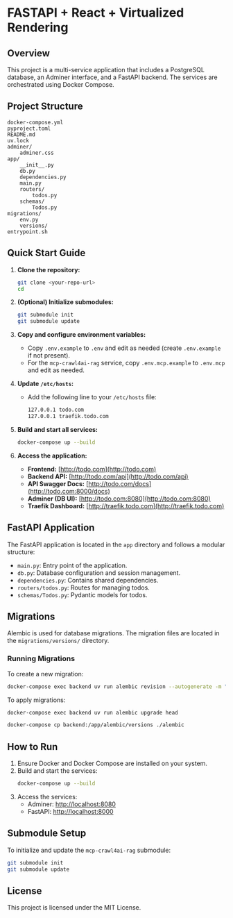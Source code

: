 # FASTAPI + React + Virtualized Rendering

## Overview
This project is a multi-service application that includes a PostgreSQL database, an Adminer interface, and a FastAPI backend. The services are orchestrated using Docker Compose.

## Project Structure
```
docker-compose.yml
pyproject.toml
README.md
uv.lock
adminer/
    adminer.css
app/
    __init__.py
    db.py
    dependencies.py
    main.py
    routers/
        todos.py
    schemas/
        Todos.py
migrations/
    env.py
    versions/
entrypoint.sh
```

## Quick Start Guide

1. **Clone the repository:**
   ```bash
   git clone <your-repo-url>
   cd
   ```

2. **(Optional) Initialize submodules:**
   ```bash
   git submodule init
   git submodule update
   ```

3. **Copy and configure environment variables:**
   - Copy `.env.example` to `.env` and edit as needed (create `.env.example` if not present).
   - For the `mcp-crawl4ai-rag` service, copy `.env.mcp.example` to `.env.mcp` and edit as needed.

4. **Update `/etc/hosts`:**
   - Add the following line to your `/etc/hosts` file:

     ```bash
     127.0.0.1 todo.com
     127.0.0.1 traefik.todo.com
     ```

5. **Build and start all services:**
   ```bash
   docker-compose up --build
   ```

6. **Access the application:**
   - **Frontend:** [http://todo.com](http://todo.com)
   - **Backend API:** [http://todo.com/api](http://todo.com/api)
   - **API Swagger Docs:** [http://todo.com/docs](http://todo.com:8000/docs)
   - **Adminer (DB UI):** [http://todo.com:8080](http://todo.com:8080)
   - **Traefik Dashboard:** [http://traefik.todo.com](http://traefik.todo.com)


## FastAPI Application
The FastAPI application is located in the `app` directory and follows a modular structure:

- `main.py`: Entry point of the application.
- `db.py`: Database configuration and session management.
- `dependencies.py`: Contains shared dependencies.
- `routers/todos.py`: Routes for managing todos.
- `schemas/Todos.py`: Pydantic models for todos.

## Migrations
Alembic is used for database migrations. The migration files are located in the `migrations/versions/` directory.

### Running Migrations
To create a new migration:
```bash
docker-compose exec backend uv run alembic revision --autogenerate -m "migration message"
```

To apply migrations:
```bash
docker-compose exec backend uv run alembic upgrade head
```

```bash
docker-compose cp backend:/app/alembic/versions ./alembic
```

## How to Run
1. Ensure Docker and Docker Compose are installed on your system.
2. Build and start the services:
   ```bash
   docker-compose up --build
   ```
3. Access the services:
   - Adminer: [http://localhost:8080](http://localhost:8080)
   - FastAPI: [http://localhost:8000](http://localhost:8000)

## Submodule Setup
To initialize and update the `mcp-crawl4ai-rag` submodule:

```bash
git submodule init
git submodule update
```

## License
This project is licensed under the MIT License.
